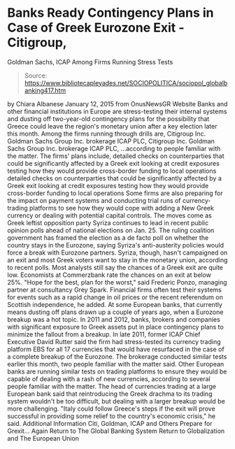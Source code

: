 # Banks Ready Contingency Plans in Case of Greek Eurozone Exit - Citigroup, 
Goldman Sachs, ICAP Among Firms Running Stress Tests

> Source: https://www.bibliotecapleyades.net/SOCIOPOLITICA/sociopol_globalbanking417.htm

by Chiara Albanese January 12, 2015
from OnusNewsGR Website
Banks and other financial institutions in Europe are stress-testing their internal systems and dusting off two-year-old contingency plans for the possibility that Greece could leave the region's monetary union after a key election later this month.
Among the firms running through drills are,
Citigroup Inc. Goldman Sachs Group Inc. brokerage ICAP PLC,
Citigroup Inc.
Goldman Sachs Group Inc.
brokerage ICAP PLC,
...according to people familiar with the matter.
The firms' plans include,
detailed checks on counterparties that could be significantly affected by a Greek exit looking at credit exposures testing how they would provide cross-border funding to local operations
detailed checks on counterparties that could be significantly affected by a Greek exit
looking at credit exposures
testing how they would provide cross-border funding to local operations
Some firms are also preparing for the impact on payment systems and conducting trial runs of currency-trading platforms to see how they would cope with adding a New Greek currency or dealing with potential capital controls.
The moves come as Greek leftist opposition party Syriza continues to lead in recent public opinion polls ahead of national elections on Jan. 25.
The ruling coalition government has framed the election as a de facto poll on whether the country stays in the Eurozone, saying Syriza's anti-austerity policies would force a break with Eurozone partners. Syriza, though, hasn't campaigned on an exit and most Greek voters want to stay in the monetary union, according to recent polls.
Most analysts still say the chances of a Greek exit are quite low.
Economists at Commerzbank rate the chances on an exit at below 25%.
"Hope for the best, plan for the worst," said Frederic Ponzo, managing partner at consultancy Grey Spark.
Financial firms often test their systems for events such as a rapid change in oil prices or the recent referendum on Scottish independence, he added.
At some European banks, that currently means dusting off plans drawn up a couple of years ago, when a Eurozone breakup was a hot topic. In 2011 and 2012, banks, brokers and companies with significant exposure to Greek assets put in place contingency plans to minimize the fallout from a breakup.
In late 2011, former ICAP Chief Executive David Rutter said the firm had stress-tested its currency trading platform EBS for all 17 currencies that would have resurfaced in the case of a complete breakup of the Eurozone.
The brokerage conducted similar tests earlier this month, two people familiar with the matter said.
Other European banks are running similar tests on trading platforms to ensure they would be capable of dealing with a rash of new currencies, according to several people familiar with the matter.
The head of currencies trading at a large European bank said that reintroducing the Greek drachma to its trading system wouldn't be too difficult, but dealing with a larger breakup would be more challenging.
"Italy could follow Greece's steps if the exit will prove successful in providing some relief to the country's economic crisis," he said.
Additional Information
Citi, Goldman, ICAP and Others Prepare for Grexit... Again
Return to The Global Banking System
Return to Globalization and The European Union
